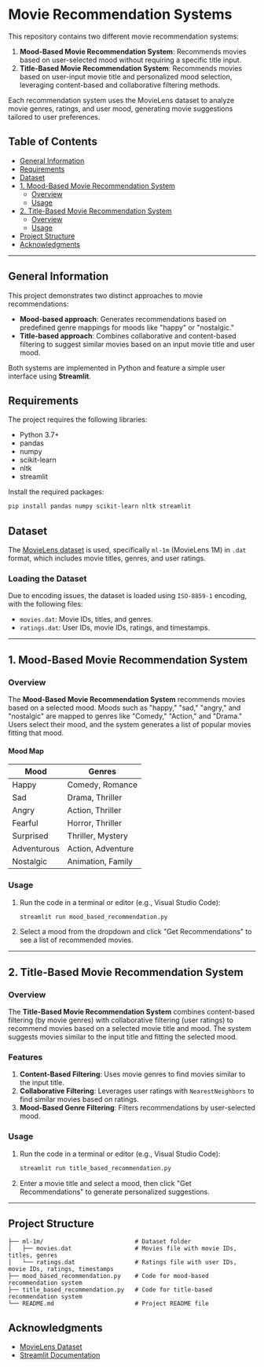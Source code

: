 # Movie Recommendation Systems

This repository contains two different movie recommendation systems:
1. **Mood-Based Movie Recommendation System**: Recommends movies based on user-selected mood without requiring a specific title input.
2. **Title-Based Movie Recommendation System**: Recommends movies based on user-input movie title and personalized mood selection, leveraging content-based and collaborative filtering methods.

Each recommendation system uses the MovieLens dataset to analyze movie genres, ratings, and user mood, generating movie suggestions tailored to user preferences.

## Table of Contents
- [General Information](#general-information)
- [Requirements](#requirements)
- [Dataset](#dataset)
- [1. Mood-Based Movie Recommendation System](#1-mood-based-movie-recommendation-system)
  - [Overview](#overview)
  - [Usage](#usage)
- [2. Title-Based Movie Recommendation System](#2-title-based-movie-recommendation-system)
  - [Overview](#overview)
  - [Usage](#usage)
- [Project Structure](#project-structure)
- [Acknowledgments](#acknowledgments)

---

## General Information

This project demonstrates two distinct approaches to movie recommendations:
- **Mood-based approach**: Generates recommendations based on predefined genre mappings for moods like "happy" or "nostalgic."
- **Title-based approach**: Combines collaborative and content-based filtering to suggest similar movies based on an input movie title and user mood.

Both systems are implemented in Python and feature a simple user interface using **Streamlit**.

## Requirements

The project requires the following libraries:
- Python 3.7+
- pandas
- numpy
- scikit-learn
- nltk
- streamlit

Install the required packages:
```bash
pip install pandas numpy scikit-learn nltk streamlit
```

## Dataset

The [MovieLens dataset](https://grouplens.org/datasets/movielens/) is used, specifically `ml-1m` (MovieLens 1M) in `.dat` format, which includes movie titles, genres, and user ratings. 

### Loading the Dataset
Due to encoding issues, the dataset is loaded using `ISO-8859-1` encoding, with the following files:
- `movies.dat`: Movie IDs, titles, and genres.
- `ratings.dat`: User IDs, movie IDs, ratings, and timestamps.

---

## 1. Mood-Based Movie Recommendation System

### Overview

The **Mood-Based Movie Recommendation System** recommends movies based on a selected mood. Moods such as "happy," "sad," "angry," and "nostalgic" are mapped to genres like "Comedy," "Action," and "Drama." Users select their mood, and the system generates a list of popular movies fitting that mood.

#### Mood Map
| Mood       | Genres                            |
|------------|-----------------------------------|
| Happy      | Comedy, Romance                   |
| Sad        | Drama, Thriller                   |
| Angry      | Action, Thriller                  |
| Fearful    | Horror, Thriller                  |
| Surprised  | Thriller, Mystery                 |
| Adventurous| Action, Adventure                 |
| Nostalgic  | Animation, Family                 |

### Usage

1. Run the code in a terminal or editor (e.g., Visual Studio Code):
   ```bash
   streamlit run mood_based_recommendation.py
   ```

2. Select a mood from the dropdown and click "Get Recommendations" to see a list of recommended movies.

---

## 2. Title-Based Movie Recommendation System

### Overview

The **Title-Based Movie Recommendation System** combines content-based filtering (by movie genres) with collaborative filtering (user ratings) to recommend movies based on a selected movie title and mood. The system suggests movies similar to the input title and fitting the selected mood.

### Features
1. **Content-Based Filtering**: Uses movie genres to find movies similar to the input title.
2. **Collaborative Filtering**: Leverages user ratings with `NearestNeighbors` to find similar movies based on ratings.
3. **Mood-Based Genre Filtering**: Filters recommendations by user-selected mood.

### Usage

1. Run the code in a terminal or editor (e.g., Visual Studio Code):
   ```bash
   streamlit run title_based_recommendation.py
   ```

2. Enter a movie title and select a mood, then click "Get Recommendations" to generate personalized suggestions.

---

## Project Structure

```plaintext
├── ml-1m/                          # Dataset folder
│   ├── movies.dat                  # Movies file with movie IDs, titles, genres
│   └── ratings.dat                 # Ratings file with user IDs, movie IDs, ratings, timestamps
├── mood_based_recommendation.py    # Code for mood-based recommendation system
├── title_based_recommendation.py   # Code for title-based recommendation system
└── README.md                       # Project README file
```

## Acknowledgments
- [MovieLens Dataset](https://grouplens.org/datasets/movielens/)
- [Streamlit Documentation](https://docs.streamlit.io/)
